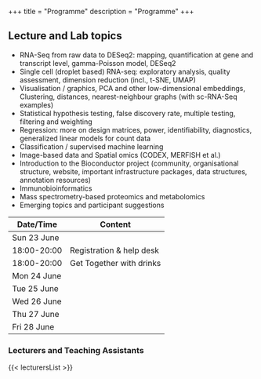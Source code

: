 +++
title = "Programme"
description = "Programme"
+++

## Lecture and Lab topics

- RNA-Seq from raw data to DESeq2: mapping, quantification at gene and transcript level, gamma-Poisson model, DESeq2
- Single cell (droplet based) RNA-seq: exploratory analysis, quality assessment, dimension reduction (incl., t-SNE, UMAP) 
- Visualisation / graphics, PCA and other low-dimensional embeddings, Clustering, distances, nearest-neighbour graphs (with sc-RNA-Seq examples)
- Statistical hypothesis testing, false discovery rate, multiple testing, filtering and weighting
- Regression: more on design matrices, power, identifiability, diagnostics, generalized linear models for count data
- Classification / supervised machine learning
- Image-based data and Spatial omics (CODEX, MERFISH et al.)
- Introduction to the Bioconductor project (community, organisational structure, website, important infrastructure packages, data structures, annotation resources) <!-- Lori Kern -->
- Immunobioinformatics  <!-- Katharina Imkeller -->
- Mass spectrometry-based proteomics and metabolomics <!-- Laurent Gatto, Johannes Rainer --> 
- Emerging topics and participant suggestions

| Date/Time   | Content |
|-------------|---------|
| Sun 23 June |         |
| 18:00-20:00 | Registration & help desk |
| 18:00-20:00 | Get Together with drinks |
| Mon 24 June |         |
| Tue 25 June |         |
| Wed 26 June |         |
| Thu 27 June |         |
| Fri 28 June |         |

### Lecturers and Teaching Assistants

{{< lecturersList >}}


